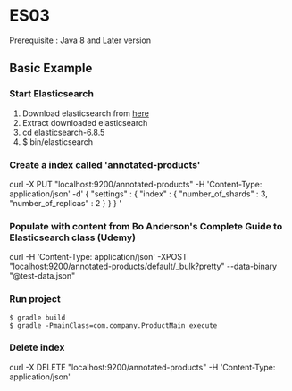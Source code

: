 # ES03

Prerequisite : Java 8 and Later version 

## Basic Example

### Start Elasticsearch
1) Download elasticsearch from [here](https://www.elastic.co/downloads/elasticsearch)   
2) Extract downloaded elasticsearch     
3) cd elasticsearch-6.8.5       
4) $ bin/elasticsearch     

### Create a index called 'annotated-products' 

curl -X PUT "localhost:9200/annotated-products" -H 'Content-Type: application/json' -d'
{
    "settings" : {
        "index" : {
            "number_of_shards" : 3,
            "number_of_replicas" : 2
        }
    }
}
'

### Populate with content from Bo Anderson's Complete Guide to Elasticsearch class (Udemy)

curl -H 'Content-Type: application/json' -XPOST "localhost:9200/annotated-products/default/_bulk?pretty" --data-binary "@test-data.json"

### Run project 
    $ gradle build
    $ gradle -PmainClass=com.company.ProductMain execute

### Delete index

curl -X DELETE "localhost:9200/annotated-products" -H 'Content-Type: application/json'
